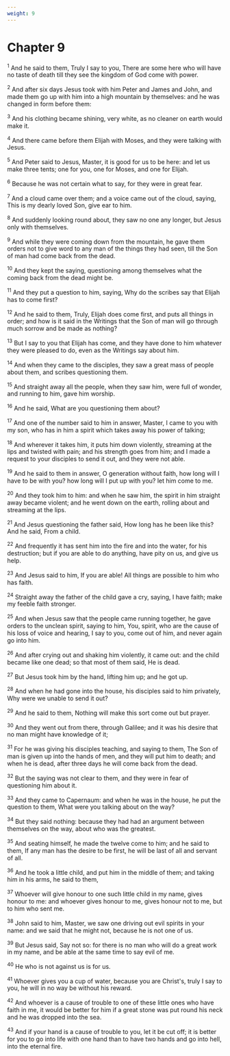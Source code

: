 ```yaml
---
weight: 9
---
```


# Chapter 9

<sup>1</sup> And he said to them, Truly I say to you, There are some here who will have no taste of death till they see the kingdom of God come with power. 

<sup>2</sup> And after six days Jesus took with him Peter and James and John, and made them go up with him into a high mountain by themselves: and he was changed in form before them: 

<sup>3</sup> And his clothing became shining, very white, as no cleaner on earth would make it. 

<sup>4</sup> And there came before them Elijah with Moses, and they were talking with Jesus. 

<sup>5</sup> And Peter said to Jesus, Master, it is good for us to be here: and let us make three tents; one for you, one for Moses, and one for Elijah. 

<sup>6</sup> Because he was not certain what to say, for they were in great fear. 

<sup>7</sup> And a cloud came over them; and a voice came out of the cloud, saying, This is my dearly loved Son, give ear to him. 

<sup>8</sup> And suddenly looking round about, they saw no one any longer, but Jesus only with themselves. 

<sup>9</sup> And while they were coming down from the mountain, he gave them orders not to give word to any man of the things they had seen, till the Son of man had come back from the dead. 

<sup>10</sup> And they kept the saying, questioning among themselves what the coming back from the dead might be. 

<sup>11</sup> And they put a question to him, saying, Why do the scribes say that Elijah has to come first? 

<sup>12</sup> And he said to them, Truly, Elijah does come first, and puts all things in order; and how is it said in the Writings that the Son of man will go through much sorrow and be made as nothing? 

<sup>13</sup> But I say to you that Elijah has come, and they have done to him whatever they were pleased to do, even as the Writings say about him. 

<sup>14</sup> And when they came to the disciples, they saw a great mass of people about them, and scribes questioning them. 

<sup>15</sup> And straight away all the people, when they saw him, were full of wonder, and running to him, gave him worship. 

<sup>16</sup> And he said, What are you questioning them about? 

<sup>17</sup> And one of the number said to him in answer, Master, I came to you with my son, who has in him a spirit which takes away his power of talking; 

<sup>18</sup> And wherever it takes him, it puts him down violently, streaming at the lips and twisted with pain; and his strength goes from him; and I made a request to your disciples to send it out, and they were not able. 

<sup>19</sup> And he said to them in answer, O generation without faith, how long will I have to be with you? how long will I put up with you? let him come to me. 

<sup>20</sup> And they took him to him: and when he saw him, the spirit in him straight away became violent; and he went down on the earth, rolling about and streaming at the lips. 

<sup>21</sup> And Jesus questioning the father said, How long has he been like this? And he said, From a child. 

<sup>22</sup> And frequently it has sent him into the fire and into the water, for his destruction; but if you are able to do anything, have pity on us, and give us help. 

<sup>23</sup> And Jesus said to him, If you are able! All things are possible to him who has faith. 

<sup>24</sup> Straight away the father of the child gave a cry, saying, I have faith; make my feeble faith stronger. 

<sup>25</sup> And when Jesus saw that the people came running together, he gave orders to the unclean spirit, saying to him, You, spirit, who are the cause of his loss of voice and hearing, I say to you, come out of him, and never again go into him. 

<sup>26</sup> And after crying out and shaking him violently, it came out: and the child became like one dead; so that most of them said, He is dead. 

<sup>27</sup> But Jesus took him by the hand, lifting him up; and he got up. 

<sup>28</sup> And when he had gone into the house, his disciples said to him privately, Why were we unable to send it out? 

<sup>29</sup> And he said to them, Nothing will make this sort come out but prayer. 

<sup>30</sup> And they went out from there, through Galilee; and it was his desire that no man might have knowledge of it; 

<sup>31</sup> For he was giving his disciples teaching, and saying to them, The Son of man is given up into the hands of men, and they will put him to death; and when he is dead, after three days he will come back from the dead. 

<sup>32</sup> But the saying was not clear to them, and they were in fear of questioning him about it. 

<sup>33</sup> And they came to Capernaum: and when he was in the house, he put the question to them, What were you talking about on the way? 

<sup>34</sup> But they said nothing: because they had had an argument between themselves on the way, about who was the greatest. 

<sup>35</sup> And seating himself, he made the twelve come to him; and he said to them, If any man has the desire to be first, he will be last of all and servant of all. 

<sup>36</sup> And he took a little child, and put him in the middle of them; and taking him in his arms, he said to them, 

<sup>37</sup> Whoever will give honour to one such little child in my name, gives honour to me: and whoever gives honour to me, gives honour not to me, but to him who sent me. 

<sup>38</sup> John said to him, Master, we saw one driving out evil spirits in your name: and we said that he might not, because he is not one of us. 

<sup>39</sup> But Jesus said, Say not so: for there is no man who will do a great work in my name, and be able at the same time to say evil of me. 

<sup>40</sup> He who is not against us is for us. 

<sup>41</sup> Whoever gives you a cup of water, because you are Christ's, truly I say to you, he will in no way be without his reward. 

<sup>42</sup> And whoever is a cause of trouble to one of these little ones who have faith in me, it would be better for him if a great stone was put round his neck and he was dropped into the sea. 

<sup>43</sup> And if your hand is a cause of trouble to you, let it be cut off; it is better for you to go into life with one hand than to have two hands and go into hell, into the eternal fire. 


